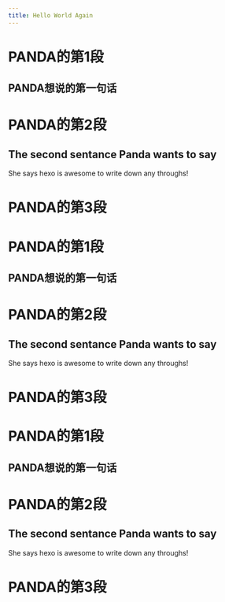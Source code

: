 ```yaml
---
title: Hello World Again
---
```


# PANDA的第1段

## PANDA想说的第一句话

# PANDA的第2段

## The second sentance Panda wants to say

She says hexo is awesome to write down any throughs!

# PANDA的第3段



# PANDA的第1段

## PANDA想说的第一句话

# PANDA的第2段

## The second sentance Panda wants to say

She says hexo is awesome to write down any throughs!

# PANDA的第3段




# PANDA的第1段

## PANDA想说的第一句话

# PANDA的第2段

## The second sentance Panda wants to say

She says hexo is awesome to write down any throughs!

# PANDA的第3段

